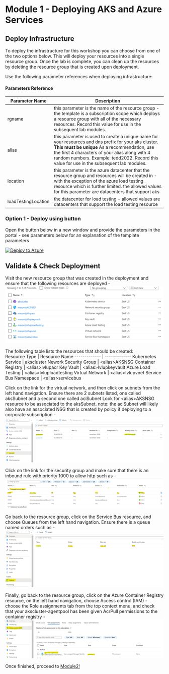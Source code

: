 # Module 1 - Deploying AKS and Azure Services

## Deploy Infrastructure

To deploy the infrastructure for this workshop you can choose from one of the two options below.  This will deploy your resources into a single resource group.  Once the lab is complete, you can clean up the resources by deleting the resource group that is created upon deployment.

Use the following parameter references when deploying infrastructure:

#### Parameters Reference

Parameter Name | Description 
-------------- | ----------- 
 rgname | this parameter is the name of the resource group - the template is a subscription scope which deploys a resource group with all of the necessary resources.  Record this value for use in the subsequent lab modules.
 alias | this parameter is used to create a unique name for your resources and dns prefix for your aks cluster. **This must be unique** As a recommendation, use the first 4 characters of your alias along with 4 random numbers. Example: tedd2022. Record this value for use in the subsequent lab modules.
 location | this parameter is the azure datacenter that the resource group and resources will be created in - with the exception of the azure load testing resource which is further limited.  the allowed values for this parameter are datacenters that support aks 
 loadTestingLocation | the datacenter for load testing - allowed values are datacenters that support the load testing resource 

### Option 1 - Deploy using button

Open the button below in a new window and provide the parameters in the portal - see parameters below for an explanation of the template parameters

[![Deploy to Azure](https://aka.ms/deploytoazurebutton)](https://portal.azure.com/#create/Microsoft.Template/uri/https%3A%2F%2Fraw.githubusercontent.com%2FAzure%2Faks-advanced-autoscaling%2Fmain%2Ftools%2Fdeploy%2Fmodule1%2Fdeployrg.json)


## Validate & Check Deployment

Visit the new resource group that was created in the deployment and ensure that the following resources are deployed - 
![azure resources screenshot](../../assets/images/module1/lvlupresources.png)

The following table lists the resources that should be created:<br/>
Resource Type | Resource Name 
------------- | ------------- 
Kubernetes Service | akscluster 
Nework Security Group | \<alias>AKSNSG
Container Registry | \<alias>lvlupacr
Key Vault | \<alias>lvlupkeyvault
Azure Load Testing | \<alias>lvluploadtesting
Virtual Network | \<alias>lvlupvnet
Service Bus Namespace | \<alias>servicebus

Click on the link for the virtual network, and then click on subnets from the left hand navigation.  Ensure there are 2 subnets listed, one called aksSubnet and a second one called aciSubnet Look for \<alias>AKSNSG resource to be associated to the aksSubnet. note: the aciSubnet will likely also have an associated NSG that is created by policy if deploying to a corporate subscription - 
![subnets view of vnet](../../assets/images/module1/nsgassociation.png)

Click on the link for the security group and make sure that there is an inbound rule with priority 1000 to allow http such as - 
![nsg rule 1000 showing open port 80](../../assets/images/module1/port80rule.png)

Go back to the resource group, click on the Service Bus resource, and choose Queues from the left hand navigation.  Ensure there is a queue named orders such as - 
![view of Queues in service bus](../../assets/images/module1/ServiceBusCheck.png)

Finally, go back to the resource group, click on the Azure Container Registry resource, on the left hand navigation, choose Access control (IAM) - choose the Role assignments tab from the top context menu, and check that your akscluster-agentpool has been given AcrPull permissions to the container registry -
![container registry permissions view](../../assets/images/module1/acr_permissions.png)

Once finished, proceed to [Module2!](../Module2/index.md)
